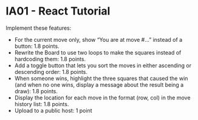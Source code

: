 # IA01 - React Tutorial

Implement these features:

- For the current move only, show “You are at move #…” instead of a button: 1.8 points.
- Rewrite the Board to use two loops to make the squares instead of hardcoding them: 1.8 points.
- Add a toggle button that lets you sort the moves in either ascending or descending order: 1.8 points.
- When someone wins, highlight the three squares that caused the win (and when no one wins, display a message about the result being a draw): 1.8 points.
- Display the location for each move in the format (row, col) in the move history list: 1.8 points.
- Upload to a public host: 1 point
